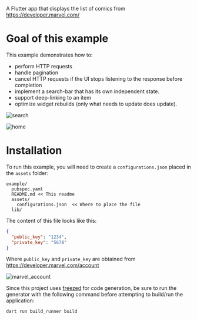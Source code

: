 A Flutter app that displays the list of comics from https://developer.marvel.com/

# Goal of this example

This example demonstrates how to:

- perform HTTP requests
- handle pagination
- cancel HTTP requests if the UI stops listening to the response before completion
- implement a search-bar that has its own independent state.
- support deep-linking to an item
- optimize widget rebuilds (only what needs to update does update).

![search](https://github.com/rrousselGit/riverpod/blob/master/examples/marvel/resources/search.png)

![home](https://github.com/rrousselGit/riverpod/blob/master/examples/marvel/resources/home.png)


# Installation

To run this example, you will need to create a `configurations.json` placed in the `assets` folder:

```
example/
  pubspec.yaml
  README.md << This readme
  assets/
    configurations.json  << Where to place the file
  lib/
```

The content of this file looks like this:

```json
{
  "public_key": "1234",
  "private_key": "5678"
}
```

Where `public_key` and `private_key` are obtained from https://developer.marvel.com/account

![marvel_account](https://github.com/rrousselGit/riverpod/blob/master/examples/marvel/resources/marvel_portal.png)

Since this project uses [freezed](https://pub.dev/packages/freezed) for code generation, be sure to run the generator with the following command before attempting to build/run the application:

```sh
dart run build_runner build
```

[riverpod]: https://github.com/rrousselGit/riverpod
